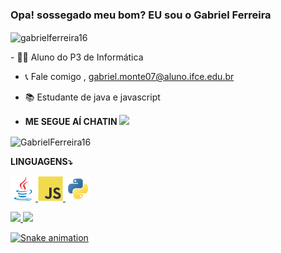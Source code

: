 ### Opa! sossegado meu bom? EU sou o Gabriel Ferreira

<p><img align="center" src="https://github-readme-streak-stats.herokuapp.com/?user=GabrielFerreira16&" alt="gabrielferreira16" /></p>
- 👨‍💻 Aluno do P3 de Informática
 
- 📞 Fale comigo , gabriel.monte07@aluno.ifce.edu.br


- 📚 Estudante de java e javascript

- <b> ME SEGUE AÍ CHATIN </b> <a href="https://instagram.com/gabrielfe.16" target="_blank"><img src="https://img.shields.io/badge/-Instagram-%23E4405F?style=for-the-badge&logo=instagram&logoColor=white" target="_blank"></a>

>


<p> <img align="center" src="https://github-readme-stats.vercel.app/api?username=GabrielFerreira16&show_icons=true&locale=en" alt="GabrielFerreira16" /></p>





<b>LINGUAGENS⤵ </b>
<p align="left"> <a href="https://www.java.com" target="_blank" rel="noreferrer"> <img src="https://raw.githubusercontent.com/devicons/devicon/master/icons/java/java-original.svg" alt="java" width="40" height="40"/> </a> <a href="https://developer.mozilla.org/en-US/docs/Web/JavaScript" target="_blank" rel="noreferrer"> <img src="https://raw.githubusercontent.com/devicons/devicon/master/icons/javascript/javascript-original.svg" alt="javascript" width="40" height="40"/> </a> <a href="https://www.python.org" target="_blank" rel="noreferrer"> <img src="https://raw.githubusercontent.com/devicons/devicon/master/icons/python/python-original.svg" alt="python" width="40" height="40"/> </a> </p>

<div>
<a href="https://github.com/GabrieFerreira16">
<img height="180em" src="https://github-readme-stats.vercel.app/api?GabrielFerreira16&show_icons=true&theme=dracula&include_all_commits=true&count_private=true"/>
<img height="180em" src="https://github-readme-stats.vercel.app/api/top-langs/?username=GabrielFerreira16&layout=compact&langs_count=7&theme=dracula"/>
</div>

![Snake animation](https://GabrielFerreira16/GabrielFerreira16/blob/output/github-contribution-grid-snake.svg)
  
 
